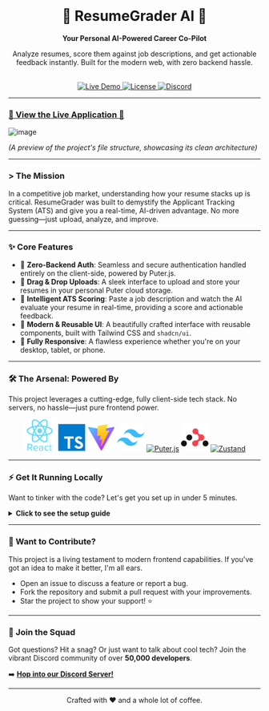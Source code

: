 <div align="center">
  <br/>
  <h1>🔮 ResumeGrader AI 🔮</h1>
  <p>
    <strong>Your Personal AI-Powered Career Co-Pilot</strong>
  </p>
  <p>Analyze resumes, score them against job descriptions, and get actionable feedback instantly. Built for the modern web, with zero backend hassle.</p>
  <br/>

  <a href="https://resumegrader.netlify.app/" target="_blank">
    <img src="https://img.shields.io/website?label=Live%20Demo&style=for-the-badge&up_message=online&url=https%3A%2F%2Fresumegrader.netlify.app%2F" alt="Live Demo" />
  </a>
  <a href="https://github.com/your-username/resumegrader/blob/main/LICENSE" target="_blank">
    <img src="https://img.shields.io/github/license/your-username/resumegrader?style=for-the-badge&color=blue" alt="License" />
  </a>
  <a href="https://discord.gg/YOUR_INVITE_LINK" target="_blank">
    <img src="https://img.shields.io/discord/YOUR_SERVER_ID?style=for-the-badge&label=Join%20Community&logo=discord&color=7289DA" alt="Discord" />
  </a>

</div>

---

### **[🚀 View the Live Application 🚀](https://resumegrader.netlify.app/)**

![image](https://i.imgur.com/image_881cec.png)

*(A preview of the project's file structure, showcasing its clean architecture)*

---

### > The Mission

In a competitive job market, understanding how your resume stacks up is critical. ResumeGrader was built to demystify the Applicant Tracking System (ATS) and give you a real-time, AI-driven advantage. No more guessing—just upload, analyze, and improve.

---

### ✨ Core Features

* 🔐 **Zero-Backend Auth**: Seamless and secure authentication handled entirely on the client-side, powered by Puter.js.
* 📄 **Drag & Drop Uploads**: A sleek interface to upload and store your resumes in your personal Puter cloud storage.
* 🤖 **Intelligent ATS Scoring**: Paste a job description and watch the AI evaluate your resume in real-time, providing a score and actionable feedback.
* 🎨 **Modern & Reusable UI**: A beautifully crafted interface with reusable components, built with Tailwind CSS and `shadcn/ui`.
* 📱 **Fully Responsive**: A flawless experience whether you're on your desktop, tablet, or phone.

---

### 🛠️ The Arsenal: Powered By

This project leverages a cutting-edge, fully client-side tech stack. No servers, no hassle—just pure frontend power.

<p align="center">
  <a href="https://react.dev/" target="_blank"><img src="https://raw.githubusercontent.com/devicons/devicon/master/icons/react/react-original-wordmark.svg" alt="React" width="65" height="65"/></a>
  <a href="https://www.typescriptlang.org/" target="_blank"><img src="https://raw.githubusercontent.com/devicons/devicon/master/icons/typescript/typescript-original.svg" alt="TypeScript" width="55" height="55"/></a>
  <a href="https://vitejs.dev/" target="_blank"><img src="https://raw.githubusercontent.com/devicons/devicon/master/icons/vitejs/vitejs-original.svg" alt="Vite" width="55" height="55"/></a>
  <a href="https://tailwindcss.com/" target="_blank"><img src="https://raw.githubusercontent.com/devicons/devicon/master/icons/tailwindcss/tailwindcss-original.svg" alt="Tailwind CSS" width="55" height="55"/></a>
  <a href="https://puter.com/" target="_blank"><img src="https://avatars.githubusercontent.com/u/138243609?s=200&v=4" alt="Puter.js" width="55" height="55"/></a>
  <a href="https://reactrouter.com/" target="_blank"><img src="https://raw.githubusercontent.com/devicons/devicon/master/icons/reactrouter/reactrouter-original.svg" alt="React Router" width="55" height="55"/></a>
  <a href="https://github.com/pmndrs/zustand" target="_blank"><img src="https://raw.githubusercontent.com/pmndrs/zustand/main/logo.png" alt="Zustand" width="55" height="55"/></a>
</p>

---

### ⚡ Get It Running Locally

Want to tinker with the code? Let's get you set up in under 5 minutes.

<details>
<summary><strong>Click to see the setup guide</strong></summary>

1.  **Clone the Magic**
    ```sh
    git clone [https://github.com/your-username/resumegrader.git](https://github.com/your-username/resumegrader.git)
    cd resumegrader
    ```

2.  **Install the Potions**
    ```sh
    npm install
    ```

3.  **Summon the Secrets**
    Create a `.env` file in the root of the project. This is where you'll put your secret keys. Copy the contents from `.env.example` or use the template below.

    ```env
    # Get your API Key from puter.com
    VITE_PUTER_API_KEY="your_puter_api_key_here"
    ```
    *Vite requires the `VITE_` prefix to expose variables to the client-side code.*

4.  **Ignite the Server**
    ```sh
    npm run dev
    ```
    Your project should now be live at `http://localhost:5173`.

</details>

---

### 🤝 Want to Contribute?

This project is a living testament to modern frontend capabilities. If you've got an idea to make it better, I'm all ears.

* Open an issue to discuss a feature or report a bug.
* Fork the repository and submit a pull request with your improvements.
* Star the project to show your support! ⭐

---

### 💬 Join the Squad

Got questions? Hit a snag? Or just want to talk about cool tech? Join the vibrant Discord community of over **50,000 developers**.

➡️ **[Hop into our Discord Server!](https://discord.gg/YOUR_INVITE_LINK)**

<hr>

<p align="center">
  Crafted with ❤️ and a whole lot of coffee.
</p>
